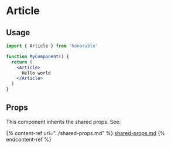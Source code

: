 # Article

## Usage

```jsx
import { Article } from 'honorable'

function MyComponent() {
  return (
    <Article>
      Hello world
    </Article>
  )
}
```

## Props

This component inherits the shared props. See:

{% content-ref url="../shared-props.md" %}
[shared-props.md](../shared-props.md)
{% endcontent-ref %}

